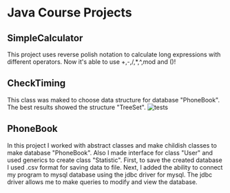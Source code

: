 # Java Course Projects
## SimpleCalculator
This project uses reverse polish notation to calculate long expressions with different operators.
Now it's able to use +,-,/,*,^,mod and ()!

## CheckTiming
This class was maked to choose data structure for database "PhoneBook".  
The best results showed the structure "TreeSet".
![tests](https://user-images.githubusercontent.com/25653164/48003749-e374b300-e141-11e8-917d-dbfb28b97439.png)

## PhoneBook
In this project I worked with abstract classes and make childish classes to make database "PhoneBook". Also I made interface for class "User" and used generics to create class "Statistic". First, to save the created database I used .csv format for saving data to file. Next, I added the ability to connect my program to mysql database using the jdbc driver for mysql. The jdbc driver allows me to make queries to modify and view the database.
